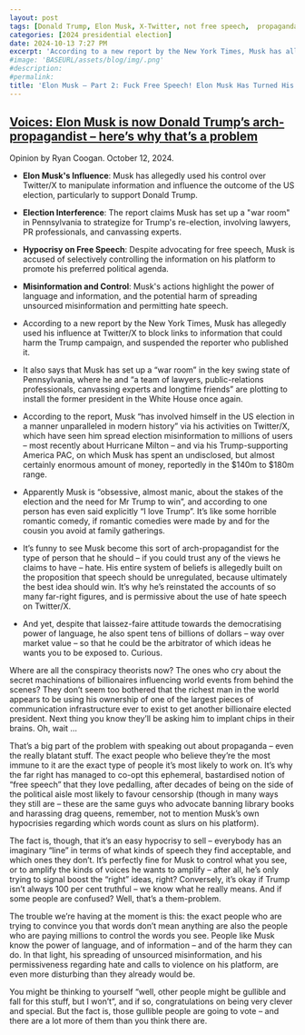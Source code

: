 ```yaml
---
layout: post
tags: [Donald Trump, Elon Musk, X-Twitter, not free speech,  propaganda, social media, politics]
categories: [2024 presidential election]
date: 2024-10-13 7:27 PM
excerpt: 'According to a new report by the New York Times, Musk has allegedly used his influence at Twitter/X to block links to information that could harm the Trump campaign, and suspended the reporter who published it. It also says that Musk has set up a “war room” in the key swing state of Pennsylvania, where he and “a team of lawyers, public-relations professionals, canvassing experts and longtime friends” are plotting to install the former president in the White House once again.'
#image: 'BASEURL/assets/blog/img/.png'
#description:
#permalink:
title: 'Elon Musk – Part 2: Fuck Free Speech! Elon Musk Has Turned His X/Twitter Social Media Platform Into a Trump Propaganda Machine'
---
```



## [Voices: Elon Musk is now Donald Trump’s arch-propagandist – here’s why that’s a problem](https://www.independent.co.uk/voices/elon-musk-trump-misinformation-x-twitter-social-media-b2628245.html)

Opinion by Ryan Coogan. October 12, 2024.

- **Elon Musk's Influence**: Musk has allegedly used his control over Twitter/X to manipulate information and influence the outcome of the US election, particularly to support Donald Trump.
- **Election Interference**: The report claims Musk has set up a "war room" in Pennsylvania to strategize for Trump's re-election, involving lawyers, PR professionals, and canvassing experts.
- **Hypocrisy on Free Speech**: Despite advocating for free speech, Musk is accused of selectively controlling the information on his platform to promote his preferred political agenda.
- **Misinformation and Control**: Musk's actions highlight the power of language and information, and the potential harm of spreading unsourced misinformation and permitting hate speech.

- According to a new report by the New York Times, Musk has allegedly used his influence at Twitter/X to block links to information that could harm the Trump campaign, and suspended the reporter who published it. 
- It also says that Musk has set up a “war room” in the key swing state of Pennsylvania, where he and “a team of lawyers, public-relations professionals, canvassing experts and longtime friends” are plotting to install the former president in the White House once again.
- According to the report, Musk “has involved himself in the US election in a manner unparalleled in modern history” via his activities on Twitter/X, which have seen him spread election misinformation to millions of users – most recently about Hurricane Milton – and via his Trump-supporting America PAC, on which Musk has spent an undisclosed, but almost certainly enormous amount of money, reportedly in the $140m to $180m range.
- Apparently Musk is “obsessive, almost manic, about the stakes of the election and the need for Mr Trump to win”, and according to one person has even said explicitly “I love Trump”. It’s like some horrible romantic comedy, if romantic comedies were made by and for the cousin you avoid at family gatherings.
- It’s funny to see Musk become this sort of arch-propagandist for the type of person that he should – if you could trust any of the views he claims to have – hate. His entire system of beliefs is allegedly built on the proposition that speech should be unregulated, because ultimately the best idea should win. It’s why he’s reinstated the accounts of so many far-right figures, and is permissive about the use of hate speech on Twitter/X.
- And yet, despite that laissez-faire attitude towards the democratising power of language, he also spent tens of billions of dollars – way over market value – so that he could be the arbitrator of which ideas he wants you to be exposed to. Curious.

Where are all the conspiracy theorists now? The ones who cry about the secret machinations of billionaires influencing world events from behind the scenes? They don’t seem too bothered that the richest man in the world appears to be using his ownership of one of the largest pieces of communication infrastructure ever to exist to get another billionaire elected president. Next thing you know they’ll be asking him to implant chips in their brains. Oh, wait ...



That’s a big part of the problem with speaking out about propaganda – even the really blatant stuff. The exact people who believe they’re the most immune to it are the exact type of people it’s most likely to work on. It’s why the far right has managed to co-opt this ephemeral, bastardised notion of “free speech” that they love pedalling, after decades of being on the side of the political aisle most likely to favour censorship (though in many ways they still are – these are the same guys who advocate banning library books and harassing drag queens, remember, not to mention Musk’s own hypocrisies regarding which words count as slurs on his platform).

The fact is, though, that it’s an easy hypocrisy to sell – everybody has an imaginary “line” in terms of what kinds of speech they find acceptable, and which ones they don’t. It’s perfectly fine for Musk to control what you see, or to amplify the kinds of voices he wants to amplify – after all, he’s only trying to signal boost the “right” ideas, right? Conversely, it’s okay if Trump isn’t always 100 per cent truthful – we know what he really means. And if some people are confused? Well, that’s a them-problem.

The trouble we’re having at the moment is this: the exact people who are trying to convince you that words don’t mean anything are also the people who are paying millions to control the words you see. People like Musk know the power of language, and of information – and of the harm they can do. In that light, his spreading of unsourced misinformation, and his permissiveness regarding hate and calls to violence on his platform, are even more disturbing than they already would be.

You might be thinking to yourself “well, other people might be gullible and fall for this stuff, but I won’t”, and if so, congratulations on being very clever and special. But the fact is, those gullible people are going to vote – and there are a lot more of them than you think there are.
